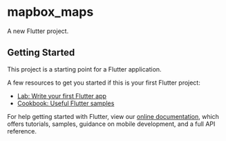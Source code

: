 # mapbox_maps

A new Flutter project.

## Getting Started

This project is a starting point for a Flutter application.

A few resources to get you started if this is your first Flutter project:

- [Lab: Write your first Flutter app](https://flutter.dev/docs/get-started/codelab)
- [Cookbook: Useful Flutter samples](https://**flutter**.dev/docs/cookbook)

For help getting started with Flutter, view our
[online documentation](https://flutter.dev/docs), which offers tutorials,
samples, guidance on mobile development, and a full API reference.
